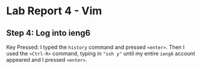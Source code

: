 # Lab Report 4 - Vim
## Step 4: Log into ieng6
Key Pressed: I typed the ```history``` command and pressed ```<enter>```. Then I used the ```<Ctrl-R>``` command, typing in ```"ssh y"``` until my entire ```ieng6``` account appeared and I pressed ```<enter>```. 
